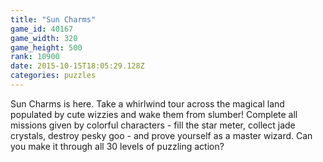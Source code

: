 ```yaml
---
title: "Sun Charms"
game_id: 40167
game_width: 320
game_height: 500
rank: 10900
date: 2015-10-15T18:05:29.128Z
categories: puzzles
---
```

Sun Charms is here. Take a whirlwind tour across the magical land populated by cute wizzies and wake them from slumber!  Complete all missions given by colorful characters - fill the star meter, collect jade crystals, destroy pesky goo - and prove yourself as a master wizard.  Can you make it through all 30 levels of puzzling action?